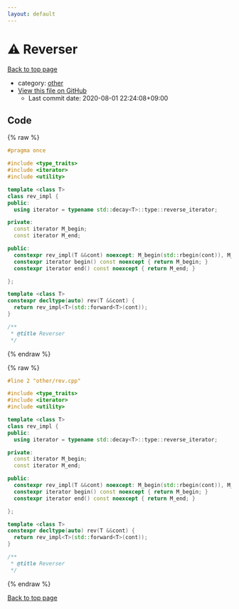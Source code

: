 ```yaml
---
layout: default
---
```


<!-- mathjax config similar to math.stackexchange -->
<script type="text/javascript" async
  src="https://cdnjs.cloudflare.com/ajax/libs/mathjax/2.7.5/MathJax.js?config=TeX-MML-AM_CHTML">
</script>
<script type="text/x-mathjax-config">
  MathJax.Hub.Config({
    TeX: { equationNumbers: { autoNumber: "AMS" }},
    tex2jax: {
      inlineMath: [ ['$','$'] ],
      processEscapes: true
    },
    "HTML-CSS": { matchFontHeight: false },
    displayAlign: "left",
    displayIndent: "2em"
  });
</script>

<script type="text/javascript" src="https://cdnjs.cloudflare.com/ajax/libs/jquery/3.4.1/jquery.min.js"></script>
<script src="https://cdn.jsdelivr.net/npm/jquery-balloon-js@1.1.2/jquery.balloon.min.js" integrity="sha256-ZEYs9VrgAeNuPvs15E39OsyOJaIkXEEt10fzxJ20+2I=" crossorigin="anonymous"></script>
<script type="text/javascript" src="../../assets/js/copy-button.js"></script>
<link rel="stylesheet" href="../../assets/css/copy-button.css" />


# :warning: Reverser

<a href="../../index.html">Back to top page</a>

* category: <a href="../../index.html#795f3202b17cb6bc3d4b771d8c6c9eaf">other</a>
* <a href="{{ site.github.repository_url }}/blob/master/other/rev.cpp">View this file on GitHub</a>
    - Last commit date: 2020-08-01 22:24:08+09:00




## Code

<a id="unbundled"></a>
{% raw %}
```cpp
#pragma once

#include <type_traits>
#include <iterator>
#include <utility>

template <class T>
class rev_impl {
public:
  using iterator = typename std::decay<T>::type::reverse_iterator;

private:
  const iterator M_begin;
  const iterator M_end;

public:
  constexpr rev_impl(T &&cont) noexcept: M_begin(std::rbegin(cont)), M_end(std::rend(cont)) { }
  constexpr iterator begin() const noexcept { return M_begin; }
  constexpr iterator end() const noexcept { return M_end; }

};

template <class T>
constexpr decltype(auto) rev(T &&cont) {
  return rev_impl<T>(std::forward<T>(cont));
}

/**
 * @title Reverser
 */
```
{% endraw %}

<a id="bundled"></a>
{% raw %}
```cpp
#line 2 "other/rev.cpp"

#include <type_traits>
#include <iterator>
#include <utility>

template <class T>
class rev_impl {
public:
  using iterator = typename std::decay<T>::type::reverse_iterator;

private:
  const iterator M_begin;
  const iterator M_end;

public:
  constexpr rev_impl(T &&cont) noexcept: M_begin(std::rbegin(cont)), M_end(std::rend(cont)) { }
  constexpr iterator begin() const noexcept { return M_begin; }
  constexpr iterator end() const noexcept { return M_end; }

};

template <class T>
constexpr decltype(auto) rev(T &&cont) {
  return rev_impl<T>(std::forward<T>(cont));
}

/**
 * @title Reverser
 */

```
{% endraw %}

<a href="../../index.html">Back to top page</a>

